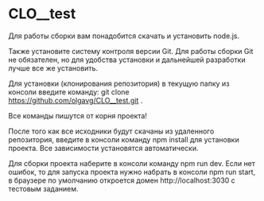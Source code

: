 # CLO__test

Для работы сборки вам понадобится скачать и установить node.js.

Также установите систему контроля версии Git. Для работы сборки Git не обязателен, но для удобства установки и дальнейшей разработки лучше все же установить.

Для установки (клонирования репозитория) в текущую папку из консоли введите команду: git clone https://github.com/olgavg/CLO__test.git .

Все команды пишутся от корня проекта!

После того как все исходники будут скачаны из удаленного репозитория, введите в консоли команду npm install для установки проекта. Все зависимости установятся автоматически.

Для сборки проекта наберите в консоли команду npm run dev. Если нет ошибок, то для запуска проекта нужно набрать в консоли npm run start, в браузере по умолчанию откроется домен http://localhost:3030 с тестовым заданием.
